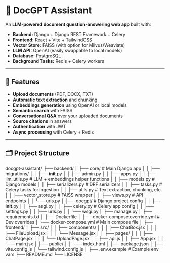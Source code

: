# 📄 DocGPT Assistant

An **LLM-powered document question-answering web app** built with:
- **Backend:** Django + Django REST Framework + Celery
- **Frontend:** React + Vite + TailwindCSS
- **Vector Store:** FAISS (with option for Milvus/Weaviate)
- **LLM API:** OpenAI (easily swappable to local models)
- **Database:** PostgreSQL
- **Background Tasks:** Redis + Celery workers

---

## 🚀 Features
- **Upload documents** (PDF, DOCX, TXT)
- **Automatic text extraction** and chunking
- **Embeddings generation** using OpenAI or local models
- **Semantic search** with FAISS
- **Conversational Q&A** over your uploaded documents
- **Source citations** in answers
- **Authentication** with JWT
- **Async processing** with Celery + Redis

---

## 🗂 Project Structure

docgpt-assistant/
├── backend/
│   ├── core/                         # Main Django app
│   │   ├── migrations/
│   │   ├── __init__.py
│   │   ├── admin.py
│   │   ├── apps.py
│   │   ├── llm_utils.py              # LLM + embeddings helper functions
│   │   ├── models.py                  # Django models
│   │   ├── serializers.py             # DRF serializers
│   │   ├── tasks.py                    # Celery tasks for ingestion
│   │   ├── utils.py                    # Text extraction, chunking, etc.
│   │   ├── vector_store.py             # FAISS wrapper
│   │   ├── views.py                    # API endpoints
│   │   └── urls.py
│   ├── docgpt/                        # Django project config
│   │   ├── __init__.py
│   │   ├── asgi.py
│   │   ├── celery.py                   # Celery app config
│   │   ├── settings.py
│   │   ├── urls.py
│   │   └── wsgi.py
│   ├── manage.py
│   ├── requirements.txt
│   ├── Dockerfile
│   ├── docker-compose.override.yml     # Dev overrides
│   └── docker-compose.yml              # Main compose file
│
├── frontend/
│   ├── src/
│   │   ├── components/
│   │   │   ├── ChatBox.jsx
│   │   │   ├── FileUpload.jsx
│   │   │   └── Message.jsx
│   │   ├── pages/
│   │   │   ├── ChatPage.jsx
│   │   │   └── UploadPage.jsx
│   │   ├── api.js
│   │   ├── App.jsx
│   │   └── main.jsx
│   ├── public/
│   │   └── index.html
│   ├── package.json
│   ├── vite.config.js
│   └── tailwind.config.js
│
├── .env.example                       # Example env vars
├── README.md
└── LICENSE
